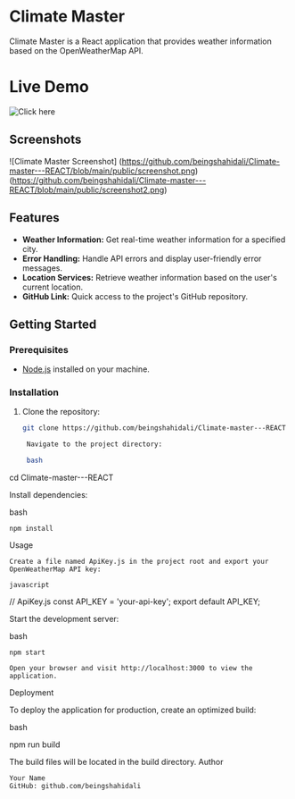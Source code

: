 # Climate Master

Climate Master is a React application that provides weather information based on the OpenWeatherMap API.

# Live Demo 
![Click here  ](https://climate-master.netlify.app/)

## Screenshots

![Climate Master Screenshot]
(https://github.com/beingshahidali/Climate-master---REACT/blob/main/public/screenshot.png)
(https://github.com/beingshahidali/Climate-master---REACT/blob/main/public/screenshot2.png)

## Features

- **Weather Information:** Get real-time weather information for a specified city.
- **Error Handling:** Handle API errors and display user-friendly error messages.
- **Location Services:** Retrieve weather information based on the user's current location.
- **GitHub Link:** Quick access to the project's GitHub repository.



## Getting Started

### Prerequisites

- [Node.js](https://nodejs.org/) installed on your machine.

### Installation

1. Clone the repository:

   ```bash
   git clone https://github.com/beingshahidali/Climate-master---REACT

    Navigate to the project directory:

    bash

cd Climate-master---REACT

Install dependencies:

bash

    npm install

Usage

    Create a file named ApiKey.js in the project root and export your OpenWeatherMap API key:

    javascript

// ApiKey.js
const API_KEY = 'your-api-key';
export default API_KEY;

Start the development server:

bash

    npm start

    Open your browser and visit http://localhost:3000 to view the application.

Deployment

To deploy the application for production, create an optimized build:

bash

npm run build

The build files will be located in the build directory.
Author

    Your Name
    GitHub: github.com/beingshahidali
